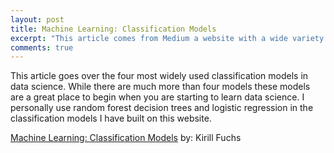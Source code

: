 ```yaml
---
layout: post
title: Machine Learning: Classification Models
excerpt: "This article comes from Medium a website with a wide variety of informative articles. This specific article outlines what classification is and four different classification models."
comments: true
---
```


This article goes over the four most widely used classification models in data science. While there are much more than four models these models are a great place to begin when you are starting to learn data science. I personally use random forest decision trees and logistic regression in the classification models I have built on this website. 

<a href="https://medium.com/fuzz/machine-learning-classification-models-3040f71e2529">Machine Learning: Classification Models</a> by: Kirill Fuchs
